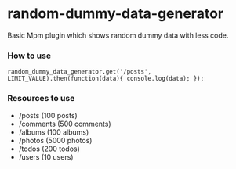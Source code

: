 # random-dummy-data-generator

Basic Mpm plugin which shows random dummy data with less code.

### How to use

`random_dummy_data_generator.get('/posts', LIMIT_VALUE).then(function(data){
   console.log(data);
});`

### Resources to use

* /posts	(100 posts)
* /comments	(500 comments)
* /albums	(100 albums)
* /photos	(5000 photos)
* /todos    (200 todos)
* /users	(10 users)